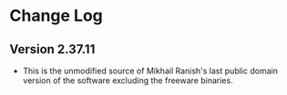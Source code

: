 # Change Log

## Version 2.37.11
 * This is the unmodified source of Mikhail Ranish's last public domain version of the software excluding the freeware binaries.
